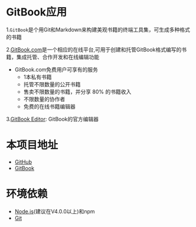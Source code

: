 # GitBook应用

1.`GitBook`是个用Git和Markdown来构建美观书籍的终端工具集，可生成多种格式的书籍

2.[GitBook.com](GitBook)是一个相应的在线平台,可用于创建和托管GitBook格式编写的书籍，集成托管、合作开发和在线编辑功能
* GitBook.com免费用户可享有的服务
	* 1本私有书籍
	* 托管不限数量的公开书籍
	* 售卖不限数量的书籍，并分享 80% 的书籍收入
	* 不限数量的协作者
	* 免费的在线书籍编辑器

3.[GitBook Editor](Editor): GitBook的官方编辑器

# 本项目地址
*	[GitHub](GitHub)
*	[GitBook]()

# 环境依赖
*	[Node.js](Node)(建议在V4.0.0以上)和npm
*	[Git](Git)


[GitBook]: https://www.gitbook.com/
[Editor]: https://www.gitbook.com/editor/
[GitHub]: https://github.com/zhilidali/gitbook/
[Node]: https://nodejs.org/en/download/
[Git]: https://git-scm.com/download/
